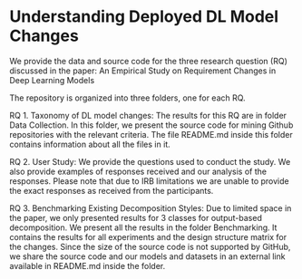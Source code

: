 # Understanding Deployed DL Model Changes

We provide the data and source code for the three research question (RQ) discussed in the paper: An Empirical Study on Requirement Changes in
Deep Learning Models

The repository is organized into three folders, one for each RQ.

RQ 1. Taxonomy of DL model changes: The results for this RQ are in folder Data Collection. In this folder, we present the source code for mining Github repositories with the relevant criteria. The file README.md inside this folder contains information about all the files in it.

RQ 2. User Study: We provide the questions used to conduct the study. We also provide examples of responses received and our analysis of the responses. Please note that due to IRB limitations we are unable to provide the exact responses as received from the participants.

RQ 3. Benchmarking Existing Decomposition Styles: Due to limited space in the paper, we only presented results for 3 classes for output-based decomposition. We present all the results in the folder Benchmarking. It contains the results for all experiments and the design structure matrix for the changes. Since the size of the source code is not supported by GitHub, we share the source code and our models and datasets in an external link available in README.md inside the folder.
